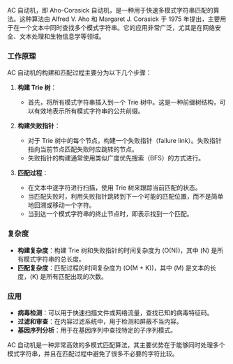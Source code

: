 AC 自动机，即 Aho-Corasick 自动机，是一种用于快速多模式字符串匹配的算法。这种算法由 Alfred V. Aho 和 Margaret J. Corasick 于 1975 年提出，主要用于在一个文本中同时查找多个模式字符串。它的应用非常广泛，尤其是在网络安全、文本处理和生物信息学等领域。

### 工作原理

AC 自动机的构建和匹配过程主要分为以下几个步骤：

1. **构建 Trie 树**：
   - 首先，将所有模式字符串插入到一个 Trie 树中。这是一种前缀树结构，可以有效地表示所有模式字符串的公共前缀。

2. **构建失败指针**：
   - 对于 Trie 树中的每个节点，构建一个失败指针（failure link）。失败指针指向当前节点匹配失败时应跳转的节点。
   - 失败指针的构建通常使用类似广度优先搜索（BFS）的方式进行。

3. **匹配过程**：
   - 在文本中逐字符进行扫描，使用 Trie 树来跟踪当前匹配的状态。
   - 当匹配失败时，利用失败指针跳转到下一个可能的匹配位置，而不是简单地回溯或移动一个字符。
   - 当到达一个模式字符串的终止节点时，即表示找到一个匹配。

### 复杂度

- **构建复杂度**：构建 Trie 树和失败指针的时间复杂度为 \(O(N)\)，其中 \(N\) 是所有模式字符串的总长度。
- **匹配复杂度**：匹配过程的时间复杂度为 \(O(M + K)\)，其中 \(M\) 是文本的长度，\(K\) 是所有匹配出现的次数。

### 应用

- **病毒检测**：可以用于快速扫描文件或网络流量，查找已知的病毒特征码。
- **过滤和审查**：在内容过滤系统中，用于检测和屏蔽不当内容。
- **基因序列分析**：用于在基因序列中查找特定的子序列模式。

AC 自动机是一种非常高效的多模式匹配算法，其主要优势在于能够同时处理多个模式字符串，并且在匹配过程中避免了很多不必要的字符比较。